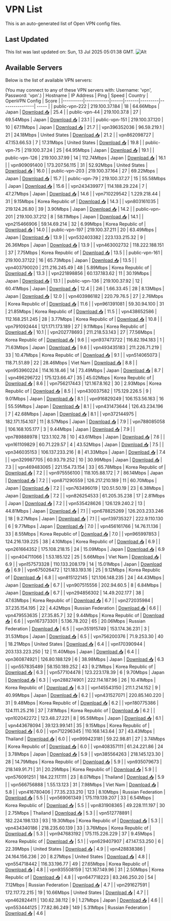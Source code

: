 # VPN List

This is an auto-generated list of Open VPN config files.

## Last Updated

This list was last updated on: Sun, 13 Jul 2025 05:01:38 GMT.
![Alt](https://repobeats.axiom.co/api/embed/186b98318ef1479477931607c1ad7d823f12451f.svg "Repobeats analytics image")

## Available Servers

Below is the list of available VPN servers:

(You may connect to any of these VPN servers with: Username: 'vpn', Password: 'vpn'.)
| Hostname | IP Address | Ping | Speed | Country | OpenVPN Config | Score |
|----------|------------|------|-------|---------|----------------| ----- |
| public-vpn-222 | 219.100.37.184 | 18 | 64.66Mbps | Japan | [Download 📥](./configs/server_0_JP.ovpn) | 25.4 |
| public-vpn-44 | 219.100.37.8 | 27 | 69.54Mbps | Japan | [Download 📥](./configs/server_1_JP.ovpn) | 23.1 |
| public-vpn-151 | 219.100.37.120 | 10 | 67.11Mbps | Japan | [Download 📥](./configs/server_2_JP.ovpn) | 21.7 |
| vpn396352036 | 96.59.219.1 | 21 | 24.18Mbps | United States | [Download 📥](./configs/server_3_US.ovpn) | 21.2 |
| vpn862098727 | 47.153.66.53 | 7 | 17.31Mbps | United States | [Download 📥](./configs/server_4_US.ovpn) | 19.8 |
| public-vpn-75 | 219.100.37.24 | 25 | 64.95Mbps | Japan | [Download 📥](./configs/server_5_JP.ovpn) | 19.1 |
| public-vpn-126 | 219.100.37.99 | 14 | 112.74Mbps | Japan | [Download 📥](./configs/server_6_JP.ovpn) | 16.1 |
| vpn909091400 | 173.207.56.115 | 31 | 52.92Mbps | United States | [Download 📥](./configs/server_7_US.ovpn) | 16.0 |
| public-vpn-203 | 219.100.37.164 | 27 | 69.22Mbps | Japan | [Download 📥](./configs/server_8_JP.ovpn) | 15.7 |
| public-vpn-79 | 219.100.37.27 | 15 | 55.58Mbps | Japan | [Download 📥](./configs/server_9_JP.ovpn) | 15.6 |
| vpn243439977 | 114.188.29.224 | 7 | 47.27Mbps | Japan | [Download 📥](./configs/server_10_JP.ovpn) | 14.6 |
| vpn710229542 | 1.229.218.44 | 31 | 9.15Mbps | Korea Republic of | [Download 📥](./configs/server_11_KR.ovpn) | 14.3 |
| vpn803161035 | 219.124.26.80 | 39 | 3.90Mbps | Japan | [Download 📥](./configs/server_12_JP.ovpn) | 14.2 |
| public-vpn-201 | 219.100.37.212 | 8 | 58.11Mbps | Japan | [Download 📥](./configs/server_13_JP.ovpn) | 14.1 |
| vpn215466906 | 59.14.69.214 | 32 | 6.99Mbps | Korea Republic of | [Download 📥](./configs/server_14_KR.ovpn) | 14.0 |
| public-vpn-197 | 219.100.37.211 | 20 | 63.49Mbps | Japan | [Download 📥](./configs/server_15_JP.ovpn) | 13.9 |
| vpn532403382 | 223.133.215.32 | 9 | 26.36Mbps | Japan | [Download 📥](./configs/server_16_JP.ovpn) | 13.9 |
| vpn463002732 | 118.222.188.151 | 37 | 7.75Mbps | Korea Republic of | [Download 📥](./configs/server_17_KR.ovpn) | 13.5 |
| public-vpn-161 | 219.100.37.122 | 16 | 65.73Mbps | Japan | [Download 📥](./configs/server_18_JP.ovpn) | 13.5 |
| vpn403790020 | 211.216.245.49 | 48 | 5.89Mbps | Korea Republic of | [Download 📥](./configs/server_19_KR.ovpn) | 13.3 |
| vpn221898856 | 60.137.183.62 | 11 | 30.19Mbps | Japan | [Download 📥](./configs/server_20_JP.ovpn) | 13.1 |
| public-vpn-136 | 219.100.37.92 | 12 | 60.41Mbps | Japan | [Download 📥](./configs/server_21_JP.ovpn) | 12.4 |
| 2i6 | 1.66.33.45 | 28 | 8.13Mbps | Japan | [Download 📥](./configs/server_22_JP.ovpn) | 12.0 |
| vpn403986182 | 220.79.76.5 | 27 | 2.76Mbps | Korea Republic of | [Download 📥](./configs/server_23_KR.ovpn) | 11.6 |
| vpn961391081 | 59.30.94.100 | 31 | 21.85Mbps | Korea Republic of | [Download 📥](./configs/server_24_KR.ovpn) | 11.5 |
| vpn438652586 | 112.168.251.245 | 28 | 3.77Mbps | Korea Republic of | [Download 📥](./configs/server_25_KR.ovpn) | 10.8 |
| vpn791092444 | 121.171.173.189 | 27 | 9.11Mbps | Korea Republic of | [Download 📥](./configs/server_26_KR.ovpn) | 10.1 |
| vpn202778693 | 211.218.53.143 | 27 | 77.56Mbps | Korea Republic of | [Download 📥](./configs/server_27_KR.ovpn) | 9.6 |
| vpn937473722 | 116.82.194.183 | 1 | 71.63Mbps | Japan | [Download 📥](./configs/server_28_JP.ovpn) | 9.6 |
| vpn493435183 | 211.226.71.219 | 33 | 10.47Mbps | Korea Republic of | [Download 📥](./configs/server_29_KR.ovpn) | 9.1 |
| vpn514065073 | 118.71.51.89 | 22 | 28.46Mbps | Viet Nam | [Download 📥](./configs/server_30_VN.ovpn) | 8.8 |
| vpn953960224 | 114.16.18.46 | 14 | 73.49Mbps | Japan | [Download 📥](./configs/server_31_JP.ovpn) | 8.7 |
| vpn496296722 | 175.123.66.47 | 35 | 45.02Mbps | Korea Republic of | [Download 📥](./configs/server_32_KR.ovpn) | 8.6 |
| vpn756217443 | 121.167.8.162 | 30 | 2.93Mbps | Korea Republic of | [Download 📥](./configs/server_33_KR.ovpn) | 8.5 |
| vpn430037582 | 175.129.226.5 | 9 | 9.01Mbps | Japan | [Download 📥](./configs/server_34_JP.ovpn) | 8.1 |
| vpn916829249 | 106.153.56.163 | 16 | 55.59Mbps | Japan | [Download 📥](./configs/server_35_JP.ovpn) | 8.1 |
| vpn431473644 | 126.43.234.196 | 7 | 42.68Mbps | Japan | [Download 📥](./configs/server_36_JP.ovpn) | 8.1 |
| vpn372144975 | 182.171.154.107 | 11 | 8.57Mbps | Japan | [Download 📥](./configs/server_37_JP.ovpn) | 7.9 |
| vpn788085058 | 106.168.105.177 | 3 | 9.44Mbps | Japan | [Download 📥](./configs/server_38_JP.ovpn) | 7.9 |
| vpn789888978 | 123.1.102.78 | 10 | 43.61Mbps | Japan | [Download 📥](./configs/server_39_JP.ovpn) | 7.6 |
| vpn161109829 | 60.71.229.57 | 4 | 43.52Mbps | Japan | [Download 📥](./configs/server_40_JP.ovpn) | 7.5 |
| vpn346035153 | 106.137.233.216 | 8 | 41.33Mbps | Japan | [Download 📥](./configs/server_41_JP.ovpn) | 7.4 |
| vpn329987705 | 60.93.79.252 | 10 | 30.99Mbps | Japan | [Download 📥](./configs/server_42_JP.ovpn) | 7.3 |
| vpn469483065 | 221.154.73.154 | 33 | 65.78Mbps | Korea Republic of | [Download 📥](./configs/server_43_KR.ovpn) | 7.2 |
| vpn975556100 | 118.105.88.172 | 7 | 86.14Mbps | Japan | [Download 📥](./configs/server_44_JP.ovpn) | 7.2 |
| vpn871290559 | 126.217.210.189 | 11 | 60.70Mbps | Japan | [Download 📥](./configs/server_45_JP.ovpn) | 7.2 |
| vpn763496019 | 120.51.50.19 | 23 | 6.38Mbps | Japan | [Download 📥](./configs/server_46_JP.ovpn) | 7.2 |
| vpn826254533 | 61.205.35.238 | 17 | 2.81Mbps | Japan | [Download 📥](./configs/server_47_JP.ovpn) | 7.2 |
| vpn535428626 | 126.129.240.2 | 13 | 44.81Mbps | Japan | [Download 📥](./configs/server_48_JP.ovpn) | 7.1 |
| vpn678825269 | 126.203.233.246 | 18 | 9.27Mbps | Japan | [Download 📥](./configs/server_49_JP.ovpn) | 7.1 |
| vpn139735327 | 222.9.110.130 | 6 | 9.77Mbps | Japan | [Download 📥](./configs/server_50_JP.ovpn) | 7.0 |
| vpn456161766 | 14.76.11.136 | 33 | 8.55Mbps | Korea Republic of | [Download 📥](./configs/server_51_KR.ovpn) | 7.0 |
| vpn965997853 | 124.216.139.225 | 38 | 4.10Mbps | Korea Republic of | [Download 📥](./configs/server_52_KR.ovpn) | 6.9 |
| vpn261664352 | 175.108.218.15 | 24 | 15.09Mbps | Japan | [Download 📥](./configs/server_53_JP.ovpn) | 6.9 |
| vpn404711066 | 1.53.185.122 | 25 | 5.66Mbps | Viet Nam | [Download 📥](./configs/server_54_VN.ovpn) | 6.9 |
| vpn157573328 | 110.133.208.179 | 14 | 15.01Mbps | Japan | [Download 📥](./configs/server_55_JP.ovpn) | 6.9 |
| vpn675026472 | 121.183.193.16 | 25 | 9.12Mbps | Korea Republic of | [Download 📥](./configs/server_56_KR.ovpn) | 6.8 |
| vpn815122145 | 121.106.148.235 | 24 | 44.43Mbps | Japan | [Download 📥](./configs/server_57_JP.ovpn) | 6.7 |
| vpn907515556 | 202.94.60.5 | 8 | 6.84Mbps | Japan | [Download 📥](./configs/server_58_JP.ovpn) | 6.7 |
| vpn294856302 | 14.49.202.177 | 38 | 47.63Mbps | Korea Republic of | [Download 📥](./configs/server_59_KR.ovpn) | 6.7 |
| vpn272035984 | 37.235.154.195 | 22 | 4.42Mbps | Russian Federation | [Download 📥](./configs/server_60_RU.ovpn) | 6.6 |
| vpn479553635 | 27.35.85.7 | 32 | 9.44Mbps | Korea Republic of | [Download 📥](./configs/server_61_KR.ovpn) | 6.6 |
| vpn167373301 | 5.136.78.202 | 65 | 20.06Mbps | Russian Federation | [Download 📥](./configs/server_62_RU.ovpn) | 6.5 |
| vpn351915749 | 153.174.36.231 | 3 | 31.53Mbps | Japan | [Download 📥](./configs/server_63_JP.ovpn) | 6.5 |
| vpn756200376 | 71.9.253.30 | 40 | 18.21Mbps | United States | [Download 📥](./configs/server_64_US.ovpn) | 6.4 |
| vpn170390944 | 203.133.223.250 | 12 | 11.40Mbps | Japan | [Download 📥](./configs/server_65_JP.ovpn) | 6.4 |
| vpn360874921 | 126.80.188.129 | 6 | 38.98Mbps | Japan | [Download 📥](./configs/server_66_JP.ovpn) | 6.3 |
| vpn557835489 | 58.150.189.252 | 43 | 9.21Mbps | Korea Republic of | [Download 📥](./configs/server_67_KR.ovpn) | 6.3 |
| vpn577104478 | 123.223.178.39 | 6 | 9.70Mbps | Japan | [Download 📥](./configs/server_68_JP.ovpn) | 6.3 |
| vpn288274901 | 222.114.187.96 | 26 | 10.41Mbps | Korea Republic of | [Download 📥](./configs/server_69_KR.ovpn) | 6.3 |
| vpn145543150 | 211.1.214.152 | 9 | 40.99Mbps | Japan | [Download 📥](./configs/server_70_JP.ovpn) | 6.2 |
| vpn431527071 | 220.85.140.220 | 31 | 9.48Mbps | Korea Republic of | [Download 📥](./configs/server_71_KR.ovpn) | 6.2 |
| vpn180775386 | 124.111.25.216 | 37 | 7.81Mbps | Korea Republic of | [Download 📥](./configs/server_72_KR.ovpn) | 6.2 |
| vpn102042272 | 123.48.27.221 | 8 | 95.58Mbps | Japan | [Download 📥](./configs/server_73_JP.ovpn) | 6.1 |
| vpn443678094 | 39.123.99.141 | 35 | 9.15Mbps | Korea Republic of | [Download 📥](./configs/server_74_KR.ovpn) | 6.0 |
| vpn712296345 | 110.168.143.64 | 37 | 43.43Mbps | Thailand | [Download 📥](./configs/server_75_TH.ovpn) | 6.0 |
| vpn999423181 | 59.22.98.81 | 27 | 3.74Mbps | Korea Republic of | [Download 📥](./configs/server_76_KR.ovpn) | 6.0 |
| vpn408357111 | 61.24.221.86 | 24 | 3.78Mbps | Japan | [Download 📥](./configs/server_77_JP.ovpn) | 5.9 |
| vpn385564263 | 218.145.123.30 | 28 | 14.79Mbps | Korea Republic of | [Download 📥](./configs/server_78_KR.ovpn) | 5.9 |
| vpn935079673 | 218.149.91.71 | 31 | 20.29Mbps | Korea Republic of | [Download 📥](./configs/server_79_KR.ovpn) | 5.9 |
| vpn576091251 | 184.22.117.111 | 23 | 8.07Mbps | Thailand | [Download 📥](./configs/server_80_TH.ovpn) | 5.9 |
| vpn566756888 | 1.55.13.123 | 31 | 7.98Mbps | Viet Nam | [Download 📥](./configs/server_81_VN.ovpn) | 5.8 |
| vpn416780406 | 77.35.233.210 | 123 | 8.10Mbps | Russian Federation | [Download 📥](./configs/server_82_RU.ovpn) | 5.5 |
| vpn569061349 | 175.119.139.207 | 33 | 6.54Mbps | Korea Republic of | [Download 📥](./configs/server_83_KR.ovpn) | 5.5 |
| vpn831908365 | 49.228.111.197 | 30 | 2.75Mbps | Thailand | [Download 📥](./configs/server_84_TH.ovpn) | 5.3 |
| vpn512778891 | 182.224.198.133 | 93 | 19.30Mbps | Korea Republic of | [Download 📥](./configs/server_85_KR.ovpn) | 5.3 |
| vpn434340186 | 218.235.60.139 | 33 | 3.76Mbps | Korea Republic of | [Download 📥](./configs/server_86_KR.ovpn) | 5.3 |
| vpn947683192 | 175.115.226.229 | 37 | 9.45Mbps | Korea Republic of | [Download 📥](./configs/server_87_KR.ovpn) | 5.1 |
| vpn629407907 | 47.147.53.250 | 6 | 22.39Mbps | United States | [Download 📥](./configs/server_88_US.ovpn) | 4.9 |
| vpn428838386 | 24.164.156.236 | 20 | 8.27Mbps | United States | [Download 📥](./configs/server_89_US.ovpn) | 4.8 |
| vpn554718442 | 116.33.196.77 | 49 | 27.65Mbps | Korea Republic of | [Download 📥](./configs/server_90_KR.ovpn) | 4.8 |
| vpn935508159 | 121.167.149.96 | 31 | 2.50Mbps | Korea Republic of | [Download 📥](./configs/server_91_KR.ovpn) | 4.8 |
| vpn647718223 | 83.246.250.20 | 54 | 7.12Mbps | Russian Federation | [Download 📥](./configs/server_92_RU.ovpn) | 4.7 |
| vpn291627591 | 172.117.72.215 | 19 | 10.66Mbps | United States | [Download 📥](./configs/server_93_US.ovpn) | 4.7 |
| vpn462824411 | 130.62.38.112 | 9 | 1.27Mbps | Japan | [Download 📥](./configs/server_94_JP.ovpn) | 4.6 |
| vpn553444125 | 77.82.86.249 | 149 | 5.31Mbps | Russian Federation | [Download 📥](./configs/server_95_RU.ovpn) | 4.6 |
